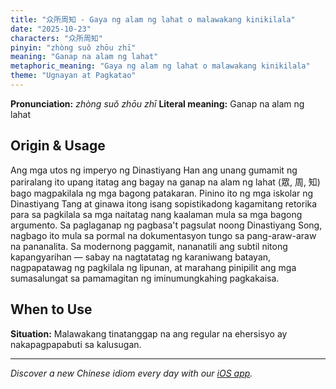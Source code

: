 ```yaml
---
title: "众所周知 - Gaya ng alam ng lahat o malawakang kinikilala"
date: "2025-10-23"
characters: "众所周知"
pinyin: "zhòng suǒ zhōu zhī"
meaning: "Ganap na alam ng lahat"
metaphoric_meaning: "Gaya ng alam ng lahat o malawakang kinikilala"
theme: "Ugnayan at Pagkatao"
---
```


**Pronunciation:** *zhòng suǒ zhōu zhī*
**Literal meaning:** Ganap na alam ng lahat

## Origin & Usage

Ang mga utos ng imperyo ng Dinastiyang Han ang unang gumamit ng pariralang ito upang itatag ang bagay na ganap na alam ng lahat (眾, 周, 知) bago magpakilala ng mga bagong patakaran. Pinino ito ng mga iskolar ng Dinastiyang Tang at ginawa itong isang sopistikadong kagamitang retorika para sa pagkilala sa mga naitatag nang kaalaman mula sa mga bagong argumento. Sa paglaganap ng pagbasa't pagsulat noong Dinastiyang Song, nagbago ito mula sa pormal na dokumentasyon tungo sa pang-araw-araw na pananalita. Sa modernong paggamit, nananatili ang subtil nitong kapangyarihan — sabay na nagtatatag ng karaniwang batayan, nagpapatawag ng pagkilala ng lipunan, at marahang pinipilit ang mga sumasalungat sa pamamagitan ng iminumungkahing pagkakaisa.

## When to Use

**Situation:** Malawakang tinatanggap na ang regular na ehersisyo ay nakapagpapabuti sa kalusugan.

---

*Discover a new Chinese idiom every day with our [iOS app](https://apps.apple.com/us/app/daily-chinese-idioms/id6740611324).*
